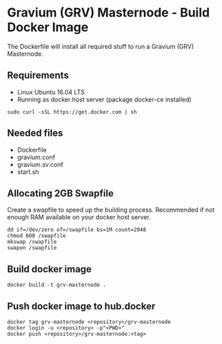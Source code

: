 # Gravium (GRV) Masternode - Build Docker Image

The Dockerfile will install all required stuff to run a Gravium (GRV) Masternode.

## Requirements
- Linux Ubuntu 16.04 LTS
- Running as docker host server (package docker-ce installed)
```
sudo curl -sSL https://get.docker.com | sh
```

## Needed files
- Dockerfile
- gravium.conf
- gravium.sv.conf
- start.sh

## Allocating 2GB Swapfile
Create a swapfile to speed up the building process. Recommended if not enough RAM available on your docker host server.
```
dd if=/dev/zero of=/swapfile bs=1M count=2048
chmod 600 /swapfile
mkswap /swapfile
swapon /swapfile
```

## Build docker image
```
docker build -t grv-masternode .
```

## Push docker image to hub.docker
```
docker tag grv-masternode <repository>/grv-masternode
docker login -u <repository> -p"<PWD>"
docker push <repository>/grv-masternode:<tag>
```
